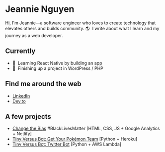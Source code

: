 # Jeannie Nguyen

Hi, I'm Jeannie—a software engineer who loves to create technology that elevates others and builds community. 🌎&nbsp; I write about what I learn and my journey as a web developer.

## Currently
- 🌱&nbsp; Learning React Native by building an app
- 🚧&nbsp; Finishing up a project in WordPress / PHP

## Find me around the web

- [LinkedIn](https://www.linkedin.com/in/jeannie-t-nguyen/)
- [Dev.to](https://dev.to/jeannienguyen)

## A few projects

- [Change the Bias](https://changethebias.com/) #BlackLivesMatter [HTML, CSS, JS + Google Analytics + Netlify]
- [Tiny Versus Bot: Get Your Pokémon Team](http://tinyversusbot.herokuapp.com/) [Python + Heroku]
- [Tiny Versus Bot: Twitter Bot](https://twitter.com/tinyversusbot) [Python + AWS Lambda]
